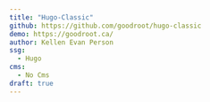 ```yaml
---
title: "Hugo-Classic"
github: https://github.com/goodroot/hugo-classic
demo: https://goodroot.ca/
author: Kellen Evan Person
ssg:
  - Hugo
cms:
  - No Cms
draft: true
---
```

